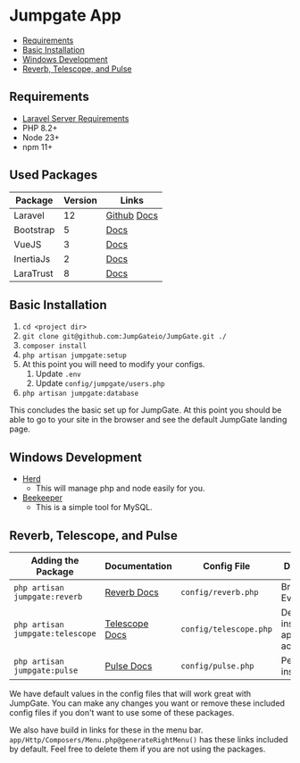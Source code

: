 # Jumpgate App

- [Requirements](#requirements)
- [Basic Installation](#basic-installation)
- [Windows Development](#windows-dev)
- [Reverb, Telescope, and Pulse](#optional-packages)

<a name="requirements"></a>
## Requirements

- [Laravel Server Requirements](https://laravel.com/docs/12.x/deployment#server-requirements)
- PHP 8.2+
- Node 23+
- npm 11+

<a name="used-packages"></a>
## Used Packages

| Package   | Version | Links                                                                                   |
|-----------|---------|-----------------------------------------------------------------------------------------|
| Laravel   | 12      | [Github](https://github.com/laravel/laravel)&nbsp;[Docs](https://laravel.com/docs/12.x) |
| Bootstrap | 5       | [Docs](https://getbootstrap.com/docs/5.3/getting-started/introduction/)                 |
| VueJS     | 3       | [Docs](vuejs.org/guide)                                                                 |
| InertiaJs | 2       | [Docs](https://inertiajs.com/)                                                          |
| LaraTrust | 8       | [Docs](https://laratrust.santigarcor.me/docs/8.x/)                                      |

<a name="basic-installation"></a>
## Basic Installation

1. `cd <project dir>`
2. `git clone git@github.com:JumpGateio/JumpGate.git ./`
3. `composer install`
4. `php artisan jumpgate:setup`
5. At this point you will need to modify your configs.
   1. Update `.env`
   2. Update `config/jumpgate/users.php`
6. `php artisan jumpgate:database`

This concludes the basic set up for JumpGate.  At this point you should be able to go to your site in the browser and
see the default JumpGate landing page.

<a name="windows-dev"></a>
## Windows Development

- [Herd](https://herd.laravel.com)
  - This will manage php and node easily for you.
- [Beekeeper](https://www.beekeeperstudio.io)
  - This is a simple tool for MySQL.

<a name="optional-packages"></a>
## Reverb, Telescope, and Pulse

| Adding the Package               | Documentation                                             | Config File            | Description                              |
|----------------------------------|-----------------------------------------------------------|------------------------|------------------------------------------|
| `php artisan jumpgate:reverb`    | [Reverb Docs](https://laravel.com/docs/12.x/reverb)       | `config/reverb.php`    | Broadcasting Events                      |
| `php artisan jumpgate:telescope` | [Telescope Docs](https://laravel.com/docs/12.x/telescope) | `config/telescope.php` | Detailed insights on application actions |
| `php artisan jumpgate:pulse`     | [Pulse Docs](https://laravel.com/docs/12.x/pulse)         | `config/pulse.php`     | Performance insights                     |

We have default values in the config files that will work great with JumpGate.  You can make any changes you want or
remove these included config files if you don't want to use some of these packages.

We also have build in links for these in the menu bar.  `app/Http/Composers/Menu.php@generateRightMenu()` has these links
included by default.  Feel free to delete them if you are not using the packages.
